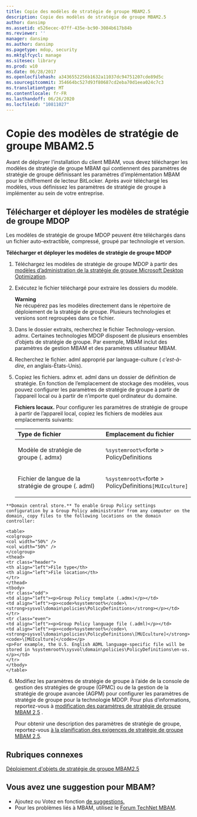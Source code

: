 ```yaml
---
title: Copie des modèles de stratégie de groupe MBAM2.5
description: Copie des modèles de stratégie de groupe MBAM2.5
author: dansimp
ms.assetid: e526ecec-07ff-435e-bc90-3084b617b84b
ms.reviewer: ''
manager: dansimp
ms.author: dansimp
ms.pagetype: mdop, security
ms.mktglfcycl: manage
ms.sitesec: library
ms.prod: w10
ms.date: 06/28/2017
ms.openlocfilehash: a3436552256b1632a11037dc94751207cde89d5c
ms.sourcegitcommit: 354664bc527d93f80687cd2eba70d1eea024c7c3
ms.translationtype: MT
ms.contentlocale: fr-FR
ms.lasthandoff: 06/26/2020
ms.locfileid: "10811027"
---
```

# Copie des modèles de stratégie de groupe MBAM2.5


Avant de déployer l’installation du client MBAM, vous devez télécharger les modèles de stratégie de groupe MBAM qui contiennent des paramètres de stratégie de groupe définissant les paramètres d’implémentation MBAM pour le chiffrement de lecteur BitLocker. Après avoir téléchargé les modèles, vous définissez les paramètres de stratégie de groupe à implémenter au sein de votre entreprise.

## Télécharger et déployer les modèles de stratégie de groupe MDOP


Les modèles de stratégie de groupe MDOP peuvent être téléchargés dans un fichier auto-extractible, compressé, groupé par technologie et version.

**Télécharger et déployer les modèles de stratégie de groupe MDOP**

1. Téléchargez les modèles de stratégie de groupe MDOP à partir des [modèles d’administration de la stratégie de groupe Microsoft Desktop Optimization](https://www.microsoft.com/download/details.aspx?id=55531).

2. Exécutez le fichier téléchargé pour extraire les dossiers du modèle.

   **Warning**  
   Ne récupérez pas les modèles directement dans le répertoire de déploiement de la stratégie de groupe. Plusieurs technologies et versions sont regroupées dans ce fichier.



3. Dans le dossier extraits, recherchez le fichier Technology-version. admx. Certaines technologies MDOP disposent de plusieurs ensembles d’objets de stratégie de groupe. Par exemple, MBAM inclut des paramètres de gestion MBAM et des paramètres utilisateur MBAM.

4. Recherchez le fichier. adml approprié par language-culture ( *c’est-à-dire, en* anglais-États-Unis).

5. Copiez les fichiers. admx et. adml dans un dossier de définition de stratégie. En fonction de l’emplacement de stockage des modèles, vous pouvez configurer les paramètres de stratégie de groupe à partir de l’appareil local ou à partir de n’importe quel ordinateur du domaine.

   **Fichiers locaux.** Pour configurer les paramètres de stratégie de groupe à partir de l’appareil local, copiez les fichiers de modèles aux emplacements suivants:

   <table>
   <colgroup>
   <col width="50%" />
   <col width="50%" />
   </colgroup>
   <thead>
   <tr class="header">
   <th align="left">Type de fichier</th>
   <th align="left">Emplacement du fichier</th>
   </tr>
   </thead>
   <tbody>
   <tr class="odd">
   <td align="left"><p>Modèle de stratégie de groupe (. admx)</p></td>
   <td align="left"><p><code>%systemroot%</code>&lt;forte &gt; PolicyDefinitions</strong></p></td>
   </tr>
   <tr class="even">
   <td align="left"><p>Fichier de langue de la stratégie de groupe (. adml)</p></td>
   <td align="left"><p><code>%systemroot%</code>&lt;forte &gt; PolicyDefinitions</strong><code>[MUIculture]</code></p></td>
   </tr>
   </tbody>
   </table>



~~~
**Domain central store.** To enable Group Policy settings configuration by a Group Policy administrator from any computer on the domain, copy files to the following locations on the domain controller:

<table>
<colgroup>
<col width="50%" />
<col width="50%" />
</colgroup>
<thead>
<tr class="header">
<th align="left">File type</th>
<th align="left">File location</th>
</tr>
</thead>
<tbody>
<tr class="odd">
<td align="left"><p>Group Policy template (.admx)</p></td>
<td align="left"><p><code>%systemroot%</code>\<strong>sysvol\domain\policies\PolicyDefinitions</strong></p></td>
</tr>
<tr class="even">
<td align="left"><p>Group Policy language file (.adml)</p></td>
<td align="left"><p><code>%systemroot%</code>\<strong>sysvol\domain\policies\PolicyDefinitions\[MUIculture]</strong><code>\[MUIculture]</code></p>
<p>For example, the U.S. English ADML language-specific file will be stored in %systemroot%\sysvol\domain\policies\PolicyDefinitions\en-us.</p></td>
</tr>
</tbody>
</table>
~~~



6. Modifiez les paramètres de stratégie de groupe à l’aide de la console de gestion des stratégies de groupe (GPMC) ou de la gestion de la stratégie de groupe avancée (AGPM) pour configurer les paramètres de stratégie de groupe pour la technologie MDOP. Pour plus d’informations, reportez-vous à [modification des paramètres de stratégie de groupe MBAM 2,5](editing-the-mbam-25-group-policy-settings.md) .

   Pour obtenir une description des paramètres de stratégie de groupe, reportez-vous [à la planification des exigences de stratégie de groupe MBAM 2,5](planning-for-mbam-25-group-policy-requirements.md).


## Rubriques connexes


[Déploiement d'objets de stratégie de groupe MBAM2.5](deploying-mbam-25-group-policy-objects.md)


## Vous avez une suggestion pour MBAM?
- Ajoutez ou Votez en fonction [de suggestions.](http://mbam.uservoice.com/forums/268571-microsoft-bitlocker-administration-and-monitoring) 
- Pour les problèmes liés à MBAM, utilisez le [Forum TechNet MBAM](https://social.technet.microsoft.com/Forums/home?forum=mdopmbam).






